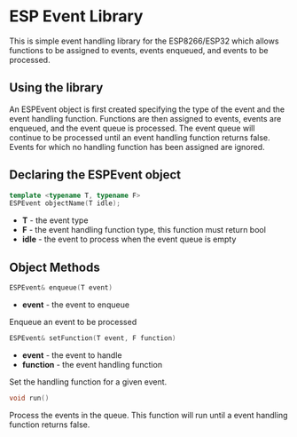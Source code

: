 # ESP Event Library

This is simple event handling library for the ESP8266/ESP32 which allows functions
to be assigned to events, events enqueued, and events to be processed.

## Using the library

An ESPEvent object is first created specifying the type of the event and the
event handling function. Functions are then assigned to events, events are
enqueued, and the event queue is processed. The event queue will continue to be
processed until an event handling function returns false. Events for which no
handling function has been assigned are ignored.

## Declaring the ESPEvent object

```c++
template <typename T, typename F>
ESPEvent objectName(T idle);
```

- **T** - the event type
- **F** - the event handling function type, this function must return bool
- **idle** - the event to process when the event queue is empty

## Object Methods

```c++
ESPEvent& enqueue(T event)
```

- **event** - the event to enqueue

Enqueue an event to be processed

```c++
ESPEvent& setFunction(T event, F function)
```

- **event** - the event to handle
- **function** - the event handling function

Set the handling function for a given event.

```c++
void run()
```

Process the events in the queue. This function will run until a event handling
function returns false.
